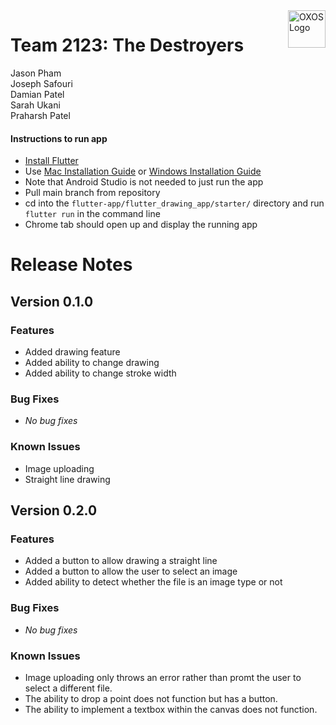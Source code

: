 <a href="/">
    <img src="https://user-images.githubusercontent.com/70985186/154367134-4963a12a-ed37-4089-8d87-2db25e7b9c9c.svg" alt="OXOS Logo" align="right" height="60" />
</a>

# Team 2123: The Destroyers
Jason Pham </br>
Joseph Safouri </br>
Damian Patel </br>
Sarah Ukani </br>
Praharsh Patel </br>

#### Instructions to run app
- [Install Flutter](https://docs.flutter.dev/get-started/install)
- Use [Mac Installation Guide](https://docs.flutter.dev/get-started/install/macos) or [Windows Installation Guide](https://docs.flutter.dev/get-started/install/windows)
- Note that Android Studio is not needed to just run the app
- Pull main branch from repository
- cd into the `flutter-app/flutter_drawing_app/starter/` directory and run `flutter run` in the command line
- Chrome tab should open up and display the running app

# Release Notes
## Version 0.1.0
### Features
<ul>
    <li> Added drawing feature </li>
    <li> Added ability to change drawing </li>
    <li> Added ability to change stroke width </li>
</ul>

### Bug Fixes
<ul>
    <li> <em>No bug fixes</em> </li>
</ul>

### Known Issues
<ul>
    <li> Image uploading </li>
    <li> Straight line drawing </li>
</ul>

## Version 0.2.0
### Features
<ul>
    <li> Added a button to allow drawing a straight line</li>
    <li> Added a button to allow the user to select an image</li>
    <li> Added ability to detect whether the file is an image type or not</li>
</ul>

### Bug Fixes
<ul>
    <li> <em>No bug fixes</em> </li>
</ul>

### Known Issues
<ul>
    <li> Image uploading only throws an error rather than promt the user to select a different file.</li>
    <li> The ability to drop a point does not function but has a button.</li>
    <li> The ability to implement a textbox within the canvas does not function.</li>
</ul>

